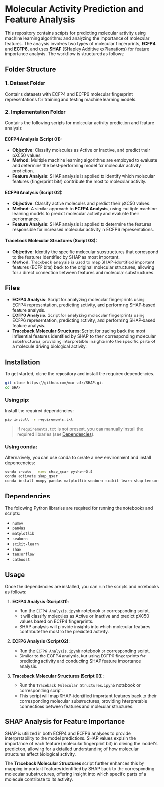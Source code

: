 
# Molecular Activity Prediction and Feature Analysis

This repository contains scripts for predicting molecular activity using machine learning algorithms and analyzing the importance of molecular features. The analysis involves two types of molecular fingerprints, **ECFP4** and **ECFP6**, and uses **SHAP** (SHapley Additive exPlanations) for feature importance analysis. The workflow is structured as follows:

## Folder Structure

### 1. **Dataset Folder**
Contains datasets with ECFP4 and ECFP6 molecular fingerprint representations for training and testing machine learning models.

### 2. **Implementation Folder**
Contains the following scripts for molecular activity prediction and feature analysis:

#### **ECFP4 Analysis (Script 01):**
- **Objective**: Classify molecules as Active or Inactive, and predict their pXC50 values.
- **Method**: Multiple machine learning algorithms are employed to evaluate and determine the best-performing model for molecular activity prediction.
- **Feature Analysis**: SHAP analysis is applied to identify which molecular features (fingerprint bits) contribute the most to molecular activity.

#### **ECFP6 Analysis (Script 02):**
- **Objective**: Classify active molecules and predict their pXC50 values.
- **Method**: A similar approach to **ECFP4 Analysis**, using multiple machine learning models to predict molecular activity and evaluate their performance.
- **Feature Analysis**: SHAP analysis is applied to determine the features responsible for increased molecular activity in ECFP6 representations.

#### **Traceback Molecular Structures (Script 03):**
- **Objective**: Identify the specific molecular substructures that correspond to the features identified by SHAP as most important.
- **Method**: Traceback analysis is used to map SHAP-identified important features (ECFP bits) back to the original molecular structures, allowing for a direct connection between features and molecular substructures.

## Files

- **ECFP4 Analysis**: Script for analyzing molecular fingerprints using ECFP4 representation, predicting activity, and performing SHAP-based feature analysis.
- **ECFP6 Analysis**: Script for analyzing molecular fingerprints using ECFP6 representation, predicting activity, and performing SHAP-based feature analysis.
- **Traceback Molecular Structures**: Script for tracing back the most influential features identified by SHAP to their corresponding molecular substructures, providing interpretable insights into the specific parts of a molecule driving biological activity.

## Installation

To get started, clone the repository and install the required dependencies.

```bash
git clone https://github.com/mar-alk/SHAP.git
cd SHAP
```

### Using pip:
Install the required dependencies:

```bash
pip install -r requirements.txt
```

> If `requirements.txt` is not present, you can manually install the required libraries (see [Dependencies](#dependencies)).

### Using conda:
Alternatively, you can use conda to create a new environment and install dependencies:

```bash
conda create --name shap_qsar python=3.8
conda activate shap_qsar
conda install numpy pandas matplotlib seaborn scikit-learn shap tensorflow catboost
```

## Dependencies

The following Python libraries are required for running the notebooks and scripts:

- `numpy`
- `pandas`
- `matplotlib`
- `seaborn`
- `scikit-learn`
- `shap`
- `tensorflow`
- `catboost`

## Usage

Once the dependencies are installed, you can run the scripts and notebooks as follows:

1. **ECFP4 Analysis (Script 01)**:
   - Run the `ECFP4 Analysis.ipynb` notebook or corresponding script.
   - It will classify molecules as Active or Inactive and predict pXC50 values based on ECFP4 fingerprints.
   - SHAP analysis will provide insights into which molecular features contribute the most to the predicted activity.

2. **ECFP6 Analysis (Script 02)**:
   - Run the `ECFP6 Analysis.ipynb` notebook or corresponding script.
   - Similar to the ECFP4 analysis, but using ECFP6 fingerprints for predicting activity and conducting SHAP feature importance analysis.

3. **Traceback Molecular Structures (Script 03)**:
   - Run the `Traceback Molecular Structures.ipynb` notebook or corresponding script.
   - This script will map SHAP-identified important features back to their corresponding molecular substructures, providing interpretable connections between features and molecular structures.

## SHAP Analysis for Feature Importance

SHAP is utilized in both ECFP4 and ECFP6 analyses to provide interpretability to the model predictions. SHAP values explain the importance of each feature (molecular fingerprint bit) in driving the model's prediction, allowing for a detailed understanding of how molecular structures affect biological activity.

The **Traceback Molecular Structures** script further enhances this by mapping important features identified by SHAP back to the corresponding molecular substructures, offering insight into which specific parts of a molecule contribute to its activity.
